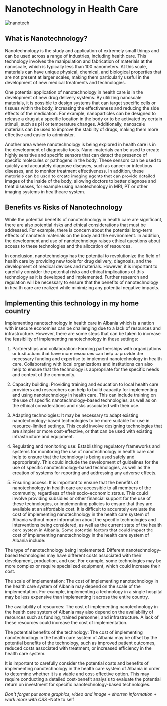 # Nanotechnology in Health Care

![nanotech](https://user-images.githubusercontent.com/115462688/212654323-0b7a7871-e192-4d10-bc1b-2fb21dbb8236.jpg)

## What is Nanotechnology?
Nanotechnology is the study and application of extremely small things and can be used across a range of industries, including health care. This technology involves the manipulation and fabrication of materials at the nanoscale, which is typically less than 100 nanometers. At this scale, materials can have unique physical, chemical, and biological properties that are not present at larger scales, making them particularly useful in the development of new medical treatments and technologies.

One potential application of nanotechnology in health care is in the development of new drug delivery systems. By utilizing nanoscale materials, it is possible to design systems that can target specific cells or tissues within the body, increasing the effectiveness and reducing the side effects of the medication. For example, nanoparticles can be designed to release a drug at a specific location in the body or to be activated by certain stimuli, such as pH or temperature changes. Additionally, nanoscale materials can be used to improve the stability of drugs, making them more effective and easier to administer.

Another area where nanotechnology is being explored in health care is in the development of diagnostic tools. Nano-materials can be used to create highly sensitive and specific sensors that can detect the presence of specific molecules or pathogens in the body. These sensors can be used to quickly and accurately diagnose diseases, such as cancer or infectious diseases, and to monitor treatment effectiveness. In addition, these materials can be used to create imaging agents that can provide detailed images of the inside of the body, allowing doctors to better diagnose and treat diseases, for example using nanotechnology in MRI, PT or other imaging systems in healthcare system.

## Benefits vs Risks of Nanotechnology

While the potential benefits of nanotechnology in health care are significant, there are also potential risks and ethical considerations that must be addressed. For example, there is concern about the potential long-term effects of nanotech materials on the body and the environment. In addition, the development and use of nanotechnology raises ethical questions about access to these technologies and the allocation of resources.


In conclusion, nanotechnology has the potential to revolutionize the field of health care by providing new tools for drug delivery, diagnosis, and the development of medical devices and materials. However, it is important to carefully consider the potential risks and ethical implications of this technology as it is developed and implemented. Further research and regulation will be necessary to ensure that the benefits of nanotechnology in health care are realized while minimizing any potential negative impacts.

## Implementing this technology in my home country
Implementing nanotechnology in health care in Albania which is a nation with insecure economies can be challenging due to a lack of resources and infrastructure. However, there are some steps that can be taken to increase the feasibility of implementing nanotechnology in these settings:

1.	Partnerships and collaboration: Forming partnerships with organizations or institutions that have more resources can help to provide the necessary funding and expertise to implement nanotechnology in health care. Collaborating with local organizations and institutions can also help to ensure that the technology is appropriate for the specific needs and context of the community.

2.	Capacity building: Providing training and education to local health care providers and researchers can help to build capacity for implementing and using nanotechnology in health care. This can include training on the use of specific nanotechnology-based technologies, as well as on the ethical considerations and risks associated with their use.
3.	Adapting technologies: It may be necessary to adapt existing nanotechnology-based technologies to be more suitable for use in resource-limited settings. This could involve designing technologies that are simpler or more cost-effective, or that can be used with existing infrastructure and equipment.
4.	Regulating and monitoring use: Establishing regulatory frameworks and systems for monitoring the use of nanotechnology in health care can help to ensure that the technology is being used safely and appropriately. This could include the development of guidelines for the use of specific nanotechnology-based technologies, as well as the creation of systems for reporting and addressing any adverse effects.
5.	Ensuring access: It is important to ensure that the benefits of nanotechnology in health care are accessible to all members of the community, regardless of their socio-economic status. This could involve providing subsidies or other financial support for the use of these technologies, or implementing policies to ensure that they are available at an affordable cost.
It is difficult to accurately evaluate the cost of implementing nanotechnology in the health care system of Albania without more information about the specific technologies and interventions being considered, as well as the current state of the health care system in Albania. Some potential factors that could impact the cost of implementing nanotechnology in the health care system of Albania include:

The type of nanotechnology being implemented: Different nanotechnology-based technologies may have different costs associated with their development, production, and use. For example, some technologies may be more complex or require specialized equipment, which could increase their cost.

The scale of implementation: The cost of implementing nanotechnology in the health care system of Albania may depend on the scale of the implementation. For example, implementing a technology in a single hospital may be less expensive than implementing it across the entire country.

The availability of resources: The cost of implementing nanotechnology in the health care system of Albania may also depend on the availability of resources such as funding, trained personnel, and infrastructure. A lack of these resources could increase the cost of implementation.

The potential benefits of the technology: The cost of implementing nanotechnology in the health care system of Albania may be offset by the potential benefits of the technology, such as improved patient outcomes, reduced costs associated with treatment, or increased efficiency in the health care system.

It is important to carefully consider the potential costs and benefits of implementing nanotechnology in the health care system of Albania in order to determine whether it is a viable and cost-effective option. This may require conducting a detailed cost-benefit analysis to evaluate the potential return on investment for specific nanotechnology-based technologies.

*Don't forget put some graphics, video and image + shorten information + work more with CSS* -Note to self




